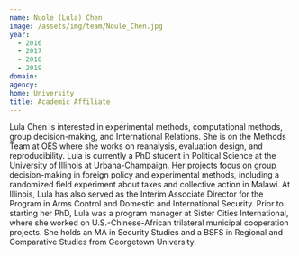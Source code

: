```yaml
---
name: Nuole (Lula) Chen
image: /assets/img/team/Noule_Chen.jpg
year: 
  - 2016
  - 2017
  - 2018
  - 2019
domain:
agency:
home: University
title: Academic Affiliate
---
```

Lula Chen is interested in experimental methods, computational methods, group decision-making, and International Relations.  She is on the Methods Team at OES where she works on reanalysis, evaluation design, and reproducibility.  Lula is currently a PhD student in Political Science at the University of Illinois at Urbana-Champaign.  Her projects focus on group decision-making in foreign policy and experimental methods, including a randomized field experiment about taxes and collective action in Malawi.  At Illinois, Lula has also served as the Interim Associate Director for the Program in Arms Control and Domestic and International Security.  Prior to starting her PhD, Lula was a program manager at Sister Cities International, where she worked on U.S.-Chinese-African trilateral municipal cooperation projects.  She holds an MA in Security Studies and a BSFS in Regional and Comparative Studies from Georgetown University.
